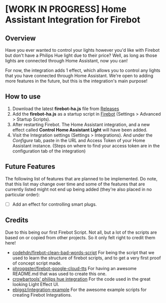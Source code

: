 # [WORK IN PROGRESS] Home Assistant Integration for Firebot

## Overview
Have you ever wanted to control your lights however you'd like with Firebot but don't have a Philips Hue light due to their price?
Well, as long as those lights are connected through Home Assistant, now you can!

For now, the integration adds 1 effect, which allows you to control any lights that you have connected through Home Assistant. We're open to adding more features in the future, but this is the integration's main purpose!

## How to use
1. Download the latest **firebot-ha.js** file from [Releases](https://github.com/TSGPL/firebot-home-assistant/releases)
2. Add the **firebot-ha.js** as a startup script in [Firebot](https://firebot.app/) (Settings > Advanced > Startup Scripts).
3. After restarting Firebot. The Home Assistant integration, and a new effect called **Control Home Assistant Light** will have been added.
4. Visit the Integration settings (Settings > Integrations). And under the *Configure* tab, paste in the URL and Access Token of your Home Assistant instance. (Steps on where to find your access token are in the configuration tab of the integration)

## Future Features
The following list of features that are planned to be implemented. Do note, that this list may change over time and some of the features that are currently listed might not end up being added (they're also placed in no particular order):
- [ ] Add an effect for controlling smart plugs.

## Credits
Due to this being our first Firebot Script. Not all, but a lot of the scripts are based on or copied from other projects. So it only felt right to credit them here!

- [codehdn/firebot-clean-bad-words-script](https://github.com/codehdn/firebot-clean-bad-words-script/tree/main) For being the script that we used to learn the structure of firebot scripts, and to get a very first proof of concept script made.
- [phroggster/firebot-google-cloud-tts](https://github.com/phroggster/firebot-google-cloud-tts/tree/main) For having an awesome README.md that was used to create this one.
- [crowbartools' philips hue integration](https://github.com/crowbartools/Firebot/tree/master/src/backend/integrations/builtin/philips-hue) For the code used in the great looking Light Effect UI.
- [ebiggz/integration-example](https://github.com/ebiggz/integration-example/tree/main) For the awesome example scripts for creating Firebot Integrations.

